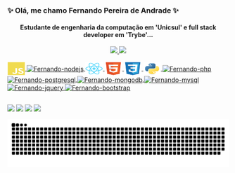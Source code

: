 ###         ✨ Olá, me chamo Fernando Pereira de Andrade ✨ 
<!--
- 🌱 Atualmente estudando desenvolvimento web FullStack... 
- 👯 Compartilhar conhecimento com outros Devs ... 🤔  
- 📫 pupygreen@gmail.com...
- 💬 https://coding-in-dreams.com
- 👋 https://fernandopdea.github.io -->

#### <p align="center">Estudante de engenharia da computação em 'Unicsul' e full stack developer em 'Trybe'...</p>

<div align="center">
  <a href="https://github.com/fernandopdea">
  <img height="180em" src="https://github-readme-stats.vercel.app/api?username=fernandopdea&show_icons=true&theme=merko&include_all_commits=true&count_private=true&icon_color=(255, 159, 0)"/>
  <img height="180em" src="https://github-readme-stats.vercel.app/api/top-langs/?username=fernandopdea&layout=compact&langs_count=7&theme=merko"/>
</div>

<div style="display: inline_block"><br>
  <img align="center" alt="Fernando-Js" height="30" width="40" src="https://raw.githubusercontent.com/devicons/devicon/master/icons/javascript/javascript-plain.svg">
  <img align="center" alt="Fernando-nodejs" height="60" width="60" src="https://cdn.jsdelivr.net/gh/devicons/devicon/icons/nodejs/nodejs-original-wordmark.svg">
  <img align="center" alt="Fernando-React" height="30" width="40" src="https://raw.githubusercontent.com/devicons/devicon/master/icons/react/react-original.svg">
  <img align="center" alt="Fernando-HTML" height="30" width="40" src="https://raw.githubusercontent.com/devicons/devicon/master/icons/html5/html5-original.svg">
  <img align="center" alt="Fernando-CSS" height="30" width="40" src="https://raw.githubusercontent.com/devicons/devicon/master/icons/css3/css3-original.svg">
  <img align="center" alt="Fernando-Python" height="30" width="40" src="https://raw.githubusercontent.com/devicons/devicon/master/icons/python/python-original.svg">
  <img align="center" alt="Fernando-php" height="60" width="40" src="https://cdn.jsdelivr.net/gh/devicons/devicon/icons/php/php-original.svg">
   <img align="center" alt="Fernando-postgresql" height="60" width="40" src="https://cdn.jsdelivr.net/gh/devicons/devicon/icons/postgresql/postgresql-original.svg">
    <img align="center" alt="Fernando-mongodb" height="60" width="40" src="https://cdn.jsdelivr.net/gh/devicons/devicon/icons/mongodb/mongodb-original.svg">
     <img align="center" alt="Fernando-mysql" height="60" width="40" src="https://cdn.jsdelivr.net/gh/devicons/devicon/icons/mysql/mysql-original.svg">
       <img align="center" alt="Fernando-jquery" height="60" width="40" src="https://cdn.jsdelivr.net/gh/devicons/devicon/icons/jquery/jquery-original.svg">
         <img align="center" alt="Fernando-bootstrap" height="60" width="40" src="https://cdn.jsdelivr.net/gh/devicons/devicon/icons/bootstrap/bootstrap-original.svg">
</div>
  
  ##
 
<div> 
  <a href="https://www.instagram.com/fernando_pereira_andrade/" target="_blank"><img src="https://img.shields.io/badge/-Instagram-%23E4405F?style=for-the-badge&logo=instagram&logoColor=white" target="_blank"></a> 
  <a href = "pupygreen@gmail.com"><img src="https://img.shields.io/badge/-Gmail-%23333?style=for-the-badge&logo=gmail&logoColor=white" target="_blank"></a>
  <a href="https://www.linkedin.com/in/fernando-pereira-de-andrade-07a45b116/" target="_blank"><img src="https://img.shields.io/badge/-LinkedIn-%230077B5?style=for-the-badge&logo=linkedin&logoColor=white" target="_blank"></a> 
  <a href="https://www.facebook.com/pupygreen" target="_blank"><img src="https://img.shields.io/badge/Facebook-1877F2?style=for-the-badge&logo=facebook&logoColor=white" target="_blank"></a> 
 
  ![Snake animation](https://github.com/fernandopdea/fernandopdea/blob/output/github-contribution-grid-snake.svg)
 
</div>
